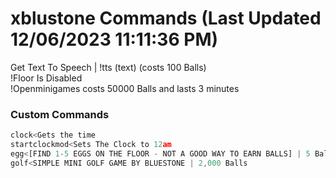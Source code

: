 # xblustone Commands (Last Updated 12/06/2023 11:11:36 PM)
Get Text To Speech | !tts (text) (costs 100 Balls) <br>
!Floor Is Disabled <br>
!Openminigames costs 50000 Balls and lasts 3 minutes <br>
### Custom Commands <br>
```js
clock<Gets the time
startclockmod<Sets The Clock to 12am
egg<[FIND 1-5 EGGS ON THE FLOOR - NOT A GOOD WAY TO EARN BALLS] | 5 Balls
golf<SIMPLE MINI GOLF GAME BY BLUESTONE | 2,000 Balls
